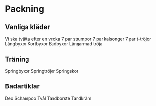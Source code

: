 # Packning

## Vanliga kläder
Vi ska tvätta efter en vecka
7 par strumpor
7 par kalsonger
7 par t-tröjor
Långbyxor
Kortbyxor
Badbyxor
Långarmad tröja

## Träning
Springbyxor
Springtröjor
Springskor

## Badartiklar
Deo
Schampoo
Tvål
Tandborste
Tandkräm


